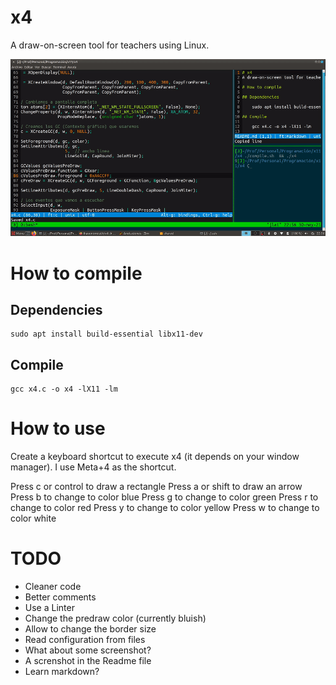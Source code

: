 # x4

A draw-on-screen tool for teachers using Linux.


![Demo](./img/demo.gif)

# How to compile

## Dependencies

    sudo apt install build-essential libx11-dev

## Compile

    gcc x4.c -o x4 -lX11 -lm

# How to use

Create a keyboard shortcut to execute x4 (it depends on your window manager). I use Meta+4 as the shortcut.

Press c or control to draw a rectangle
Press a or shift to draw an arrow
Press b to change to color blue
Press g to change to color green
Press r to change to color red
Press y to change to color yellow
Press w to change to color white


# TODO

- Cleaner code
- Better comments
- Use a Linter
- Change the predraw color (currently bluish)
- Allow to change the border size
- Read configuration from files
- What about some screenshot?
- A screnshot in the Readme file
- Learn markdown?

